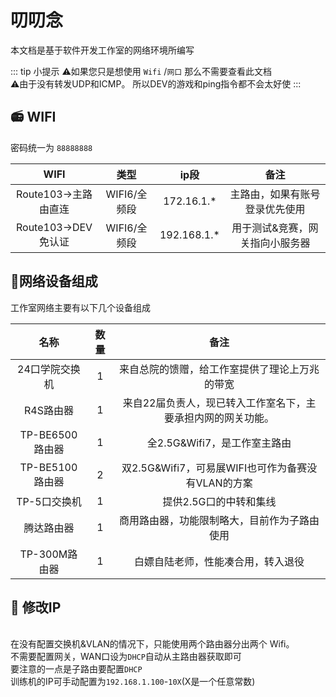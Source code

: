 # 叨叨念
本文档是基于软件开发工作室的网络环境所编写

::: tip 小提示
:warning:如果您只是想使用 `Wifi` /`网口` 那么不需要查看此文档<br>
:warning:由于没有转发UDP和ICMP。 所以DEV的游戏和ping指令都不会太好使
:::
##  :radio: WIFI

密码统一为 `88888888`

|     WIFI       | 类型 |   ip段    |  备注    |
| :----:|:----:| :----:| :----:
|Route103->主路由直连|WIFI6/全频段|172.16.1.*| 主路由，如果有账号登录优先使用    |
|Route103->DEV免认证|WIFI6/全频段|192.168.1.*| 用于测试&竞赛，网关指向小服务器    |


## :page_with_curl:网络设备组成

工作室网络主要有以下几个设备组成

|     名称       | 数量 |  备注    |
| :----:|:----:| :----:|
|24口学院交换机|1|来自总院的馈赠，给工作室提供了理论上万兆的带宽|
|R4S路由器|1|来自22届负责人，现已转入工作室名下，主要承担内网的网关功能。|
|TP-BE6500路由器|1|全2.5G&Wifi7，是工作室主路由|
|TP-BE5100路由器|2|双2.5G&Wifi7，可易展WIFI也可作为备赛没有VLAN的方案|
|TP-5口交换机|1|提供2.5G口的中转和集线|
|腾达路由器|1|商用路由器，功能限制略大，目前作为子路由使用|
|TP-300M路由器|1|白嫖自陆老师，性能凑合用，转入退役|


## :scroll: 修改IP
<br> 在没有配置交换机&VLAN的情况下，只能使用两个路由器分出两个 Wifi。<br>不需要配置网关，WAN口设为`DHCP`自动从主路由器获取即可<br>要注意的一点是子路由要配置`DHCP`<br>训练机的IP可手动配置为`192.168.1.100`-`10X`(X是一个任意常数)


